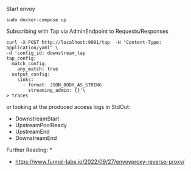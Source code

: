 Start envoy
```
sudo docker-compose up
```

Subscribing with Tap via AdminEndpoint to Requests/Responses
```
curl -X POST http://localhost:9901/tap  -H "Content-Type: application/yaml" \
-d 'config_id: downstream_tap
tap_config:
  match_config:
    any_match: true
  output_config:
    sinks:
      - format: JSON_BODY_AS_STRING  
        streaming_admin: {}'\
> traces
```

or looking at the produced access logs in StdOut:

- DownstreamStart
- UpstreamPoolReady
- UpstreamEnd
- DownstreamEnd


Further Reading:
* 
* https://www.funnel-labs.io/2022/09/27/envoyproxy-reverse-proxy/